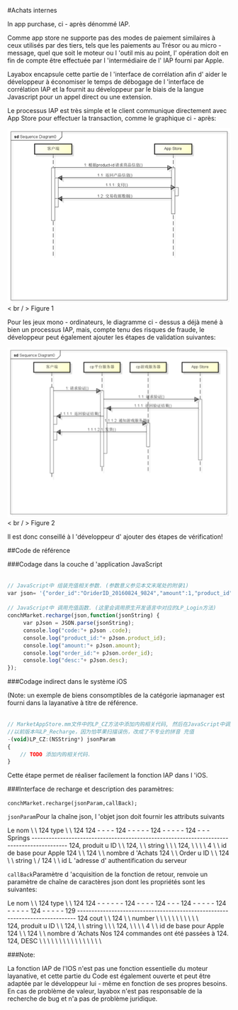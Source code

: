 #Achats internes



In app purchase, ci - après dénommé IAP.

Comme app store ne supporte pas des modes de paiement similaires à ceux utilisés par des tiers, tels que les paiements au Trésor ou au micro - message, quel que soit le moteur ou l 'outil mis au point, l' opération doit en fin de compte être effectuée par l 'intermédiaire de l' IAP fourni par Apple.

Layabox encapsule cette partie de l 'interface de corrélation afin d' aider le développeur à économiser le temps de débogage de l 'interface de corrélation IAP et la fournit au développeur par le biais de la langue Javascript pour un appel direct ou une extension.

Le processus IAP est très simple et le client communique directement avec App Store pour effectuer la transaction, comme le graphique ci - après:

​![blob.png](1.png)< br / >
Figure 1


Pour les jeux mono - ordinateurs, le diagramme ci - dessus a déjà mené à bien un processus IAP, mais, compte tenu des risques de fraude, le développeur peut également ajouter les étapes de validation suivantes:

​![blob.png](2.png)< br / >
Figure 2

Il est donc conseillé à l 'développeur d' ajouter des étapes de vérification!

##Code de référence

###Codage dans la couche d 'application JavaScript


```javascript

// JavaScript中 组装充值相关参数. (参数意义参见本文末尾处的附录1)
var json= '{"order_id":"OriderID_20160824_9824","amount":1,"product_id":"Laya.joychina.test","callback_uri":"http://186.152.54.225:8800/Apple.pay"}';
 
// JavaScript中 调用充值函数. (这里会调用原生开发语言中对应的LP_Login方法)
conchMarket.recharge(json,function(jsonString) {
     var pJson = JSON.parse(jsonString);
     console.log("code:"+ pJson .code);
     console.log("product_id:"+ pJson.product_id);
     console.log("amount:"+ pJson.amount);
     console.log("order_id:"+ pJson.order_id);
     console.log("desc:"+ pJson.desc);
});
```


###Codage indirect dans le système iOS

(Note: un exemple de biens consomptibles de la catégorie iapmanager est fourni dans la layanative à titre de référence.


```javascript

// MarketAppStore.mm文件中的LP_CZ方法中添加内购相关代码, 然后在JavaScript中调用conchMarket.recharge就会执行此方法.
//以前版本叫LP_Recharge，因为怕苹果扫描误伤，改成了不专业的拼音 充值
-(void)LP_CZ:(NSString*) jsonParam
{
    // TODO 添加内购相关代码.
}
```


Cette étape permet de réaliser facilement la fonction IAP dans l 'iOS.

###Interface de recharge et description des paramètres:


  `conchMarket.recharge(jsonParam,callBack);`

`jsonParam`Pour la chaîne json, l 'objet json doit fournir les attributs suivants

Le nom \ \ 124 type \ \ 124
124 - - - - 124 - - - - - 124 - - - - - 124 - - - Springs ------------------------------------------------------------------------------------------
124, produit u ID \ \ 124, \ \ string \ \ \ 124, \ \ \ \ 4 \ \ id de base pour Apple
124 \ \ 124 \ \ nombre d 'Achats
124 \ \ Order u ID \ \ 124 \ \ string \ / 124 \ \ id
L 'adresse d' authentification du serveur



`callBack`Paramètre d 'acquisition de la fonction de retour, renvoie un paramètre de chaîne de caractères json dont les propriétés sont les suivantes:

Le nom \ \ 124 type \ \ 124
124 - - - - - - 124 - - - - 124 - - - 124 - - - - - 124 - - - - - 124 - - - - - 129 -----------------------------------------------------------------------------
124 cout \ \ 124 \ \ number \ \ \ \ \ \ \ \ \ \ \ \
124, produit u ID \ \ 124, \ \ string \ \ \ 124, \ \ \ \ 4 \ \ id de base pour Apple
124 \ \ 124 \ \ nombre d 'Achats
Nos 124 commandes ont été passées à 124.
124, DESC \ \ \ \ \ \ \ \ \ \ \ \ \ \ \ \ 

###Note:

La fonction IAP de l'IOS n'est pas une fonction essentielle du moteur layanative, et cette partie du Code est également ouverte et peut être adaptée par le développeur lui - même en fonction de ses propres besoins. En cas de problème de valeur, layabox n'est pas responsable de la recherche de bug et n'a pas de problème juridique.

